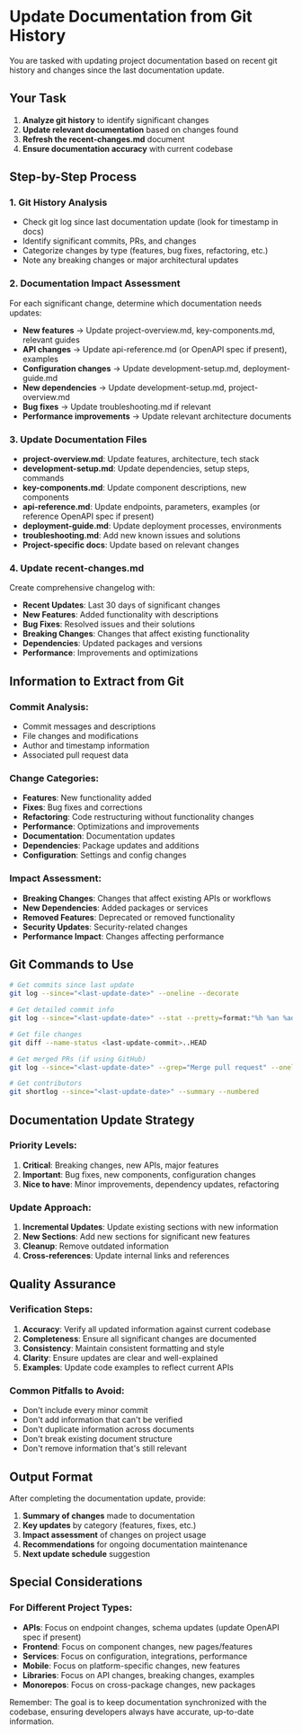 # Update Documentation from Git History

You are tasked with updating project documentation based on recent git history and changes since the last documentation update.

## Your Task

1. **Analyze git history** to identify significant changes
2. **Update relevant documentation** based on changes found
3. **Refresh the recent-changes.md** document
4. **Ensure documentation accuracy** with current codebase

## Step-by-Step Process

### 1. Git History Analysis
- Check git log since last documentation update (look for timestamp in docs)
- Identify significant commits, PRs, and changes
- Categorize changes by type (features, bug fixes, refactoring, etc.)
- Note any breaking changes or major architectural updates

### 2. Documentation Impact Assessment
For each significant change, determine which documentation needs updates:
- **New features** → Update project-overview.md, key-components.md, relevant guides
- **API changes** → Update api-reference.md (or OpenAPI spec if present), examples
- **Configuration changes** → Update development-setup.md, deployment-guide.md
- **New dependencies** → Update development-setup.md, project-overview.md
- **Bug fixes** → Update troubleshooting.md if relevant
- **Performance improvements** → Update relevant architecture documents

### 3. Update Documentation Files
- **project-overview.md**: Update features, architecture, tech stack
- **development-setup.md**: Update dependencies, setup steps, commands
- **key-components.md**: Update component descriptions, new components
- **api-reference.md**: Update endpoints, parameters, examples (or reference OpenAPI spec if present)
- **deployment-guide.md**: Update deployment processes, environments
- **troubleshooting.md**: Add new known issues and solutions
- **Project-specific docs**: Update based on relevant changes

### 4. Update recent-changes.md
Create comprehensive changelog with:
- **Recent Updates**: Last 30 days of significant changes
- **New Features**: Added functionality with descriptions
- **Bug Fixes**: Resolved issues and their solutions
- **Breaking Changes**: Changes that affect existing functionality
- **Dependencies**: Updated packages and versions
- **Performance**: Improvements and optimizations

## Information to Extract from Git

### Commit Analysis:
- Commit messages and descriptions
- File changes and modifications
- Author and timestamp information
- Associated pull request data

### Change Categories:
- **Features**: New functionality added
- **Fixes**: Bug fixes and corrections
- **Refactoring**: Code restructuring without functionality changes
- **Performance**: Optimizations and improvements
- **Documentation**: Documentation updates
- **Dependencies**: Package updates and additions
- **Configuration**: Settings and config changes

### Impact Assessment:
- **Breaking Changes**: Changes that affect existing APIs or workflows
- **New Dependencies**: Added packages or services
- **Removed Features**: Deprecated or removed functionality
- **Security Updates**: Security-related changes
- **Performance Impact**: Changes affecting performance

## Git Commands to Use

```bash
# Get commits since last update
git log --since="<last-update-date>" --oneline --decorate

# Get detailed commit info
git log --since="<last-update-date>" --stat --pretty=format:"%h %an %ad %s" --date=short

# Get file changes
git diff --name-status <last-update-commit>..HEAD

# Get merged PRs (if using GitHub)
git log --since="<last-update-date>" --grep="Merge pull request" --oneline

# Get contributors
git shortlog --since="<last-update-date>" --summary --numbered
```

## Documentation Update Strategy

### Priority Levels:
1. **Critical**: Breaking changes, new APIs, major features
2. **Important**: Bug fixes, new components, configuration changes
3. **Nice to have**: Minor improvements, dependency updates, refactoring

### Update Approach:
1. **Incremental Updates**: Update existing sections with new information
2. **New Sections**: Add new sections for significant new features
3. **Cleanup**: Remove outdated information
4. **Cross-references**: Update internal links and references

## Quality Assurance

### Verification Steps:
1. **Accuracy**: Verify all updated information against current codebase
2. **Completeness**: Ensure all significant changes are documented
3. **Consistency**: Maintain consistent formatting and style
4. **Clarity**: Ensure updates are clear and well-explained
5. **Examples**: Update code examples to reflect current APIs

### Common Pitfalls to Avoid:
- Don't include every minor commit
- Don't add information that can't be verified
- Don't duplicate information across documents
- Don't break existing document structure
- Don't remove information that's still relevant

## Output Format

After completing the documentation update, provide:
1. **Summary of changes** made to documentation
2. **Key updates** by category (features, fixes, etc.)
3. **Impact assessment** of changes on project usage
4. **Recommendations** for ongoing documentation maintenance
5. **Next update schedule** suggestion

## Special Considerations

### For Different Project Types:
- **APIs**: Focus on endpoint changes, schema updates (update OpenAPI spec if present)
- **Frontend**: Focus on component changes, new pages/features
- **Services**: Focus on configuration, integrations, performance
- **Mobile**: Focus on platform-specific changes, new features
- **Libraries**: Focus on API changes, breaking changes, examples
- **Monorepos**: Focus on cross-package changes, new packages

Remember: The goal is to keep documentation synchronized with the codebase, ensuring developers always have accurate, up-to-date information.